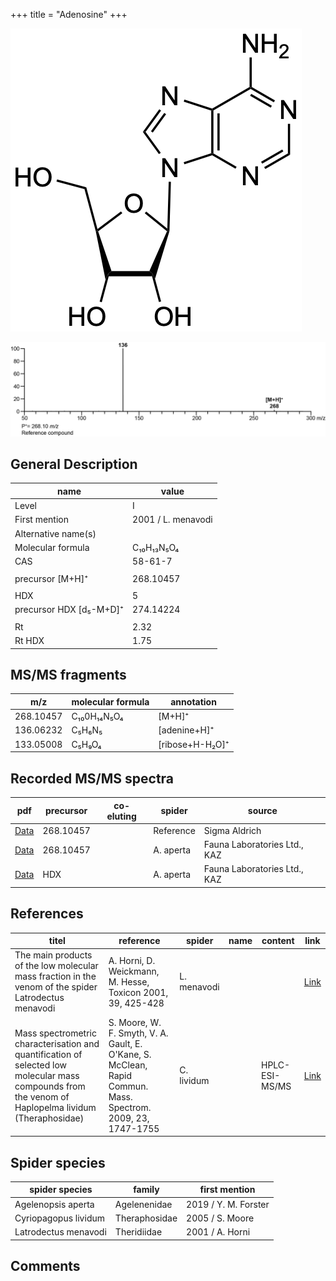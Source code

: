 +++
title = "Adenosine"
+++

![](/img/Adenosine.png)

![](/img_MSMS/268_Adenosine.png)

## General Description

| name                    | value              |
|-------------------------|--------------------|
| Level                   | I                  |
| First mention           | 2001 / L. menavodi |
| Alternative name(s)     |                    |
| Molecular formula       | C₁₀H₁₃N₅O₄         |
| CAS                     | 58-61-7            |
|                         |                    |
| precursor  [M+H]⁺       | 268.10457          |
|                         |                    |
| HDX                     | 5                  |
| precursor HDX [d₅-M+D]⁺ | 274.14224          |
|                         |                    |
| Rt                      | 2.32               |
| Rt HDX                  | 1.75               |

## MS/MS fragments

| m/z       | molecular formula | annotation      |
|-----------|-------------------|-----------------|
| 268.10457 | C₁₀0H₁₄N₅O₄       | [M+H]⁺          |
| 136.06232 | C₅H₆N₅            | [adenine+H]⁺    |
| 133.05008 | C₅H₉O₄            | [ribose+H-H₂O]⁺ |

## Recorded MS/MS spectra

| pdf                                            | precursor | co-eluting | spider    | source                       |
|------------------------------------------------|-----------|------------|-----------|------------------------------|
| [Data](/pdf/268_Adenosine_2-29.pdf)            | 268.10457 |            | Reference | Sigma Aldrich                |
| [Data](/pdf/A-aperta/268_Adenosine_Aa.pdf)     | 268.10457 |            | A. aperta | Fauna Laboratories Ltd., KAZ |
| [Data](/pdf/A-aperta/268_Adenosine_Aa_HDX.pdf) | HDX       |            | A. aperta | Fauna Laboratories Ltd., KAZ |

## References

| titel                                                                                                                                                | reference                                                                                                    | spider      | name | content | link                                                                |
|------------------------------------------------------------------------------------------------------------------------------------------------------|--------------------------------------------------------------------------------------------------------------|-------------|------|---------|---------------------------------------------------------------------|
| The main products of the low molecular mass fraction in the venom of the spider Latrodectus menavodi                                                 | A. Horni, D. Weickmann, M. Hesse, Toxicon 2001, 39, 425-428                                                  | L. menavodi |      |         | [Link](https://www.sciencedirect.com/science/article/pii/S0041010100001471) |
| Mass spectrometric characterisation and quantification of selected low molecular mass compounds from the venom of Haplopelma lividum (Theraphosidae) | S. Moore, W. F. Smyth, V. A. Gault, E. O'Kane, S. McClean, Rapid Commun. Mass. Spectrom. 2009, 23, 1747-1755 | C. lividum  |      | HPLC-ESI-MS/MS        | [Link](https://doi.org/10.1002/rcm.4063)                                    |

## Spider species

| spider species       | family        | first mention        |
|----------------------|---------------|----------------------|
| Agelenopsis aperta   | Agelenenidae  | 2019 / Y. M. Forster |
| Cyriopagopus lividum | Theraphosidae | 2005 / S. Moore      |
| Latrodectus menavodi | Theridiidae   | 2001 / A. Horni      |

## Comments